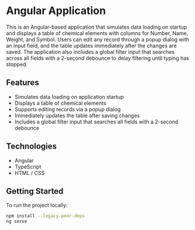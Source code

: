 # Angular Application

This is an Angular-based application that simulates data loading on startup and displays a table of chemical elements with columns for Number, Name, Weight, and Symbol. Users can edit any record through a popup dialog with an input field, and the table updates immediately after the changes are saved. The application also includes a global filter input that searches across all fields with a 2-second debounce to delay filtering until typing has stopped.

## Features

- Simulates data loading on application startup
- Displays a table of chemical elements
- Supports editing records via a popup dialog
- Immediately updates the table after saving changes
- Includes a global filter input that searches all fields with a 2-second debounce

## Technologies

- Angular
- TypeScript
- HTML / CSS

## Getting Started

To run the project locally:

```bash
npm install --legacy-peer-deps
ng serve
```
